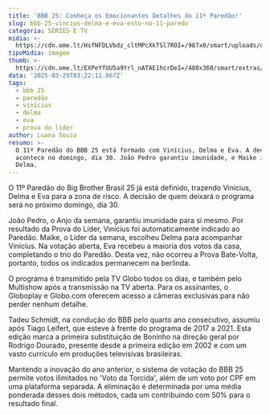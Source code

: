 ```yaml
---
title: 'BBB 25: Conheça os Emocionantes Detalhes do 11º Paredão!'
slug: bbb-25-vincius-delma-e-eva-esto-no-11-paredo
categoria: SÉRIES E TV
midia: >-
  https://cdn.ome.lt/HsfNFDLVbdz_cltMPcXkTSl7ROI=/987x0/smart/uploads/conteudo/fotos/bbb25-vinicius-delma-eva-11-paredao.jpg
tipoMidia: imagem
thumb: >-
  https://cdn.ome.lt/EXPeYfUU5a9Yrl_nATAE1hcrDeI=/480x360/smart/extras/conteudos/bbb25-eva-11-paredao-peq.jpg
data: '2025-03-29T03:22:11.067Z'
tags:
  - bbb 25
  - paredão
  - vinícius
  - delma
  - eva
  - prova do líder
author: Luana Souza
resumo: >-
  O 11º Paredão do BBB 25 está formado com Vinícius, Delma e Eva. A decisão
  acontece no domingo, dia 30. João Pedro garantiu imunidade, e Maike indicou
  Delma.
---
```


O 11º Paredão do Big Brother Brasil 25 já está definido, trazendo Vinícius, Delma e Eva para a zona de risco. A decisão de quem deixará o programa será no próximo domingo, dia 30. 

João Pedro, o Anjo da semana, garantiu imunidade para si mesmo. Por resultado da Prova do Líder, Vinícius foi automaticamente indicado ao Paredão. Maike, o Líder da semana, escolheu Delma para acompanhar Vinícius. Na votação aberta, Eva recebeu a maioria dos votos da casa, completando o trio do Paredão. Desta vez, não ocorreu a Prova Bate-Volta, portanto, todos os indicados permanecem na berlinda. 

O programa é transmitido pela TV Globo todos os dias, e também pelo Multishow após a transmissão na TV aberta. Para os assinantes, o Globoplay e Globo.com oferecem acesso a câmeras exclusivas para não perder nenhum detalhe. 

Tadeu Schmidt, na condução do BBB pelo quarto ano consecutivo, assumiu após Tiago Leifert, que esteve à frente do programa de 2017 a 2021. Esta edição marca a primeira substituição de Boninho na direção geral por Rodrigo Dourado, presente desde a primeira edição em 2002 e com um vasto currículo em produções televisivas brasileiras. 

Mantendo a inovação do ano anterior, o sistema de votação do BBB 25 permite votos ilimitados no 'Voto da Torcida', além de um voto por CPF em uma plataforma separada. A eliminação é determinada por uma média ponderada desses dois métodos, cada um contribuindo com 50% para o resultado final.
